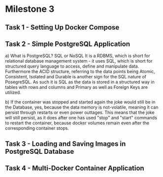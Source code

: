 # Milestone 3

## Task 1 - Setting Up Docker Compose








## Task 2 - Simple PostgreSQL Application

a) What is PostgreSQL? SQL or NoSQL
It is a RDBMS, which is short for relational database management system - it uses SQL, which is short for structured query language to access, define and manipulate data. Furthermore the ACID structure, referring to the data points being Atomic, Consistent, Isolated and Durable is another sign for the SQL nature of PosegreSQL. As such it is SQL as the data is stored in a structured way in tables with rows and columns and Primary as well as Foreign Keys are utilized.

b) If the container was stopped  and started again the joke would still be in the Database, yes, because the data memory is not-volatile, meaning it can persist through restarts or even power outtages. This means that the joke will still persist, as it does after one has used "stop" and "start" commands to restart the container, because docker volumes remain even after the corresponding container stops. 






## Task 3 - Loading and Saving Images in PostgreSQL Database







## Task 4 - Multi-Docker Container Application








